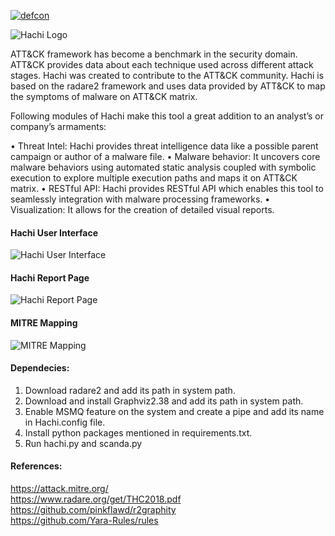 [![defcon](https://img.shields.io/badge/DEFCON27-DEMOLABS-green.svg)](https://www.defcon.org/html/defcon-27/dc-27-demolabs.html#Hachi)

![Hachi Logo](https://github.com/Kart1keya/Hachi/blob/master/images/Hachi-Logo-Final-3.png)

ATT&CK framework has become a benchmark in the security domain. ATT&CK provides data about each technique used across different attack stages. Hachi was created to contribute to the ATT&CK community. Hachi is based on the radare2 framework and uses data provided by ATT&CK to map the symptoms of malware on ATT&CK matrix.

Following modules of Hachi make this tool a great addition to an analyst’s or company’s armaments:

• Threat Intel: Hachi provides threat intelligence data like a possible parent campaign or author of a malware file.
• Malware behavior: It uncovers core malware behaviors using automated static analysis coupled with symbolic execution to explore multiple execution paths and maps it on ATT&CK matrix.
• RESTful API: Hachi provides RESTful API which enables this tool to seamlessly integration with malware processing frameworks.
• Visualization: It allows for the creation of detailed visual reports.

#### Hachi User Interface
![Hachi User Interface](https://github.com/Kart1keya/Hachi/blob/master/images/User_Interface.PNG)

#### Hachi Report Page
![Hachi Report Page](https://github.com/Kart1keya/Hachi/blob/master/images/Report_Snap.PNG)

#### MITRE Mapping
![MITRE Mapping](https://github.com/Kart1keya/Hachi/blob/master/images/mitre_mapping.PNG)

#### Dependecies:
1. Download radare2 and add its path in system path.
2. Download and install Graphviz2.38 and add its path in system path.
3. Enable MSMQ feature on the system and create a pipe and add its name in Hachi.config file.
4. Install python packages mentioned in requirements.txt.
5. Run hachi.py and scanda.py

#### References: <br/>
https://attack.mitre.org/<br/>
https://www.radare.org/get/THC2018.pdf<br/>
https://github.com/pinkflawd/r2graphity<br/>
https://github.com/Yara-Rules/rules<br/>

